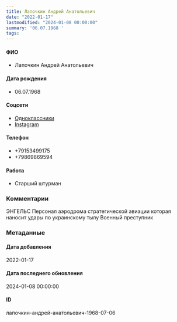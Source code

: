 ```yaml
---
title: Лапочкин Андрей Анатольевич
date: "2022-01-17"
lastmodified: "2024-01-08 00:00:00"
summary: '06.07.1968 '
tags: 
---
```

<!--# pp1-->
<!--## Фигурант-->
<!--### Личные данные-->
#### ФИО
- Лапочкин Андрей Анатольевич
#### Дата рождения
- 06.07.1968
#### Соцсети
- [Одноклассники](https://ok.ru/profile/562066474994)
- [Instagram](https://www.instagram.com/andreilapochkin3059/)
#### Телефон
- +79153499175
- +79869869594
#### Работа
- Старший штурман
### Комментарии
ЭНГЕЛЬС
Персонал аэродрома стратегической авиации которая наносит удары по украинскому тылу
Военный преступник
### Метаданные
#### Дата добавления
2022-01-17
#### Дата последнего обновления
2024-01-08 00:00:00
#### ID
лапочкин-андрей-анатольевич-1968-07-06
<!--## END;-->
